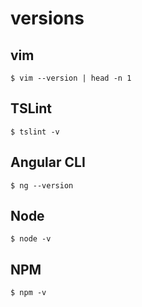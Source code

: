 # versions

## vim

`$ vim --version | head -n 1`

## TSLint

`$ tslint -v`

## Angular CLI

`$ ng --version`

## Node

`$ node -v`

## NPM

`$ npm -v`
